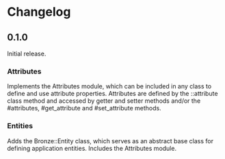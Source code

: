 # Changelog

## 0.1.0

Initial release.

### Attributes

Implements the Attributes module, which can be included in any class to define and use attribute properties. Attributes are defined by the ::attribute class method and accessed by getter and setter methods and/or the #attributes, #get_attribute and #set_attribute methods.

### Entities

Adds the Bronze::Entity class, which serves as an abstract base class for defining application entities. Includes the Attributes module.
